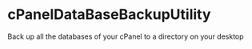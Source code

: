 # cPanelDataBaseBackupUtility
Back up all the databases of your cPanel to a directory on your desktop

